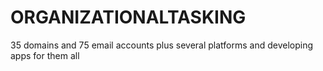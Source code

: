 # ORGANIZATIONALTASKING
35 domains and 75 email accounts plus several platforms and developing apps for them all
